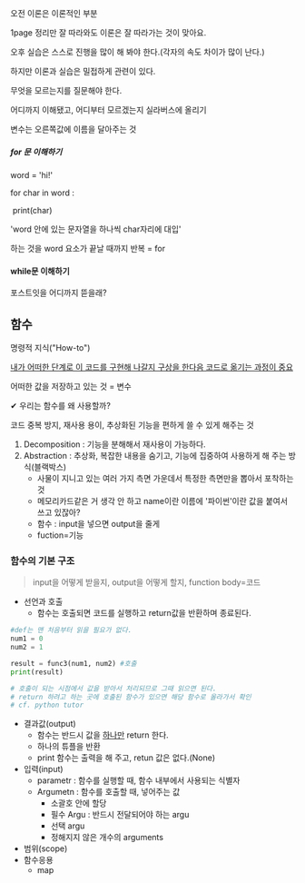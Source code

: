 오전 이론은 이론적인 부분

1page 정리만 잘 따라와도 이론은 잘 따라가는 것이 맞아요.

오후 실습은 스스로 진행을 많이 해 봐야 한다.(각자의 속도 차이가 많이 난다.)

하지만 이론과 실습은 밀접하게 관련이 있다.

무엇을 모르는지를 질문해야 한다.

어디까지 이해됐고, 어디부터 모르겠는지 실라버스에 올리기

변수는 오른쪽값에 이름을 달아주는 것

##### for 문 이해하기

word = 'hi!'

for char in word :

​    print(char)

'word 안에 있는 문자열을 하나씩 char자리에 대입'

하는 것을 word 요소가 끝날 때까지 반복 = for

#### while문 이해하기

포스트잇을 어디까지 뜯을래?



## 함수

명령적 지식("How-to")

<u>내가 어떠한 단계로 이 코드를 구현해 나갈지 구상을 한다음 코드로 옮기는 과정이 중요</u>

어떠한 값을 저장하고 있는 것 = 변수

✔ 우리는 함수를 왜 사용할까?

코드 중복 방지, 재사용 용이, 추상화된 기능을 편하게 쓸 수 있게 해주는 것

1) Decomposition : 기능을 분해해서 재사용이 가능하다.
2) Abstraction : 추상화, 복잡한 내용을 숨기고, 기능에 집중하여 사용하게 해 주는 방식(블랙박스)
   - 사물이 지니고 있는 여러 가지 측면 가운데서 특정한 측면만을 뽑아서 포착하는 것
   - 메모리카드같은 거 생각 안 하고 name이란 이름에 '파이썬'이란 값을 붙여서 쓰고 있잖아?
   - 함수 : input을 넣으면 output을 줄게
   - fuction=기능

### 함수의 기본 구조

> input을 어떻게 받을지, output을 어떻게 할지, function body=코드

- 선언과 호출
  - 함수는 호출되면 코드를 실행하고 return값을 반환하며 종료된다.

```python
#def는 맨 처음부터 읽을 필요가 없다.
num1 = 0
num2 = 1

result = func3(num1, num2) #호출
print(result)

# 호출이 되는 시점에서 값을 받아서 처리되므로 그때 읽으면 된다.
# return 하려고 하는 곳에 호출된 함수가 있으면 해당 함수로 올라가서 확인
# cf. python tutor
```

- 결과값(output)
  - 함수는 반드시 값을 <u>하나만</u> return 한다.
  - 하나의 튜플을 반환
  - print 함수는 출력을 해 주고, retun 값은 없다.(None)
- 입력(input)
  - parametr : 함수를 실행할 때, 함수 내부에서 사용되는 식별자
  - Argumetn : 함수를 호출할 때, 넣어주는 값
    - 소괄호 안에 할당
    - 필수 Argu : 반드시 전달되어야 하는 argu
    - 선택 argu
    - 정해지지 않은 개수의 arguments
- 범위(scope)
- 함수응용
  - map
